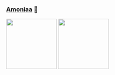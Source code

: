 
<!--
**Amoniaa/Amoniaa** is a ✨ _special_ ✨ repository because its `README.md` (this file) appears on your GitHub profile.

Here are some ideas to get you started:

- 🔭 I’m currently working on ...
- 🌱 I’m currently learning ...
- 👯 I’m looking to collaborate on ...
- 🤔 I’m looking for help with ...
- 💬 Ask me about ...
- 📫 How to reach me: ...
- 😄 Pronouns: ...
- ⚡ Fun fact: ...
-->

### [Amoniaa](https://amoniaa.com/) 👋

<img height="137px" src="https://github-readme-stats.vercel.app/api?username=amoniaa&hide_title=true&show_icons=true&include_all_commits=true&count_private=true&line_height=21" /><!-- wi*quL3fcV -->
<img height="137px" src="https://github-readme-stats.vercel.app/api/top-langs/?username=amoniaa&hide=html&hide_title=true&layout=compact&langs_count=6&exclude_repo=comp426,Redventures-Movie-Quotes&text_color=000&icon_color=fff" />

<!-- ![Amoniaa's GitHub stats](https://github-readme-stats.vercel.app/api?username=amoniaa&hide=issues&show_icons=true)

[![Top Langs](https://github-readme-stats.vercel.app/api/top-langs/?username=amoniaa&layout=compact)](https://github.com/anuraghazra/github-readme-stats)
 -->
